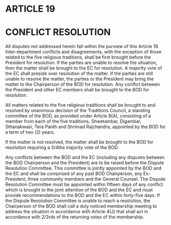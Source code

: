 # ARTICLE 19
# CONFLICT RESOLUTION

All disputes not addressed herein fall within the purview of this Article 19.
Inter-department conflicts and disagreements, with the exception of those related to the five
religious traditions, shall be first brought before the President for resolution. If the parties are
unable to resolve the situation, then the matter shall be brought to the EC for resolution. A
majority vote of the EC shall preside over resolution of the matter. If the parties are still unable
to resolve the matter, the parties or the President may bring the matter to the Chairperson of the
BOD for resolution. Any conflict between the President and other EC members shall be brought
to the BOD for resolution.

All matters related to the five religious traditions shall be brought to and resolved by unanimous
decision of the Traditions Council, a standing committee of the BOD, as provided under Article
8(A), consisting of a member from each of the five traditions, Shwetambar, Digambar,
Sthanakwasi, Tera Panth and Shrimad Rajchandra, appointed by the BOD for a term of two (2)
years.

If the matter is not resolved, the matter shall be brought to the BOD for resolution requiring a
3/4ths majority vote of the BOD.

Any conflicts between the BOD and the EC (including any disputes between the BOD
Chairperson and the President) are to be raised before the Dispute Resolution Committee. This
committee is jointly appointed by the BOD and the EC and shall be comprised of any past BOD
Chairperson, any Ex-President, three community members and the General Counsel. The
Dispute Resolution Committee must be appointed within fifteen days of any conflict which is
brought to the joint attention of the BOD and the EC and must provide recommendations to the
BOD and the EC within forty-five days. If the Dispute Resolution Committee is unable to reach
a resolution, the Chairperson of the BOD shall call a duly noticed membership meeting to
address the situation in accordance with Article 4(J) that shall act in accordance with 2/3rds of the
returning votes of the membership.

